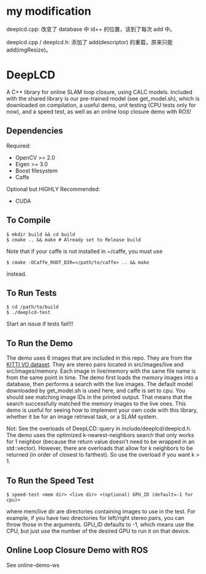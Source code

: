 # my modification

deeplcd.cpp: 改变了 database 中 id++ 的位置，该到了每次 add 中。

deeplcd.cpp / deeplcd.h: 添加了 add(descriptor) 的重载，原来只能 add(imgResize)。

# DeepLCD

A C++ library for online SLAM loop closure, using CALC models. 
Included with the shared library is our pre-trained model (see get_model.sh), which is downloaded on compilation, a useful demo, unit testing (CPU tests only for now), and a speed test, as well as an online loop closure demo with ROS!

## Dependencies

Required:
- OpenCV >= 2.0
- Eigen >= 3.0
- Boost filesystem
- Caffe 

Optional but HIGHLY Recommended:
- CUDA

## To Compile

```
$ mkdir build && cd build
$ cmake .. && make # Already set to Release build
```

Note that if your caffe is not installed in ~/caffe, you must use 

```
$ cmake -DCaffe_ROOT_DIR=</path/to/caffe> .. && make
```
instead.

## To Run Tests

```
$ cd /path/to/build
$ ./deeplcd-test
```

Start an issue if tests fail!!!

## To Run the Demo

The demo uses 6 images that are included in this repo. They are from the [KITTI VO dataset](http://www.cvlibs.net/datasets/kitti/eval_odometry.php). 
They are stereo pairs located in src/images/live and src/images/memory.
 Each image in live/memory with the same file name is from the same point in time.
 The demo first loads the memory images into a database, then performs a search with the live images.
 The default model downloaded by get_model.sh is used here, and caffe is set to cpu. 
 You should see matching image IDs in the printed output.
 That means that the search successfully matched the memory images to the live ones.
 This demo is useful for seeing how to implement your own code with this library, whether it be for an image retrieval task, or a SLAM system. 

Not: See the overloads of DeepLCD::query in include/deeplcd/deeplcd.h.
 The demo uses the optimized k-nearest-neighbors search that only works for 1 neighbor (because the return value doesn't need to be wrapped in an std::vector). However, there are overloads that allow for k neighbors to be returned (in order of closest to farthest). So use the overload if you want k > 1.

## To Run the Speed Test

```
$ speed-test <mem dir> <live dir> <(optional) GPU_ID (default=-1 for cpu)>
```

where mem/live dir are directories containing images to use in the test. For example, if you have two directories for left/right stereo pairs, you can throw those in the arguments. GPU_ID defaults to -1, which means use the CPU, but just use the number of the desired GPU to run it on that device.


## Online Loop Closure Demo with ROS

See online-demo-ws
